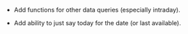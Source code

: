 - Add functions for other data queries (especially intraday).

- Add ability to just say today for the date (or last available).

